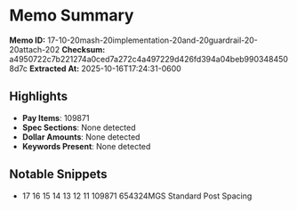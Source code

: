 # Memo Summary

**Memo ID:** 17-10-20mash-20implementation-20and-20guardrail-20-20attach-202
**Checksum:** a4950722c7b221274a0ced7a272c4a497229d426fd394a04beb9903484508d7c
**Extracted At:** 2025-10-16T17:24:31-0600

## Highlights
- **Pay Items**: 109871
- **Spec Sections**: None detected
- **Dollar Amounts**: None detected
- **Keywords Present**: None detected

## Notable Snippets
- 17 16 15 14 13 12 11 109871 654324MGS Standard Post Spacing